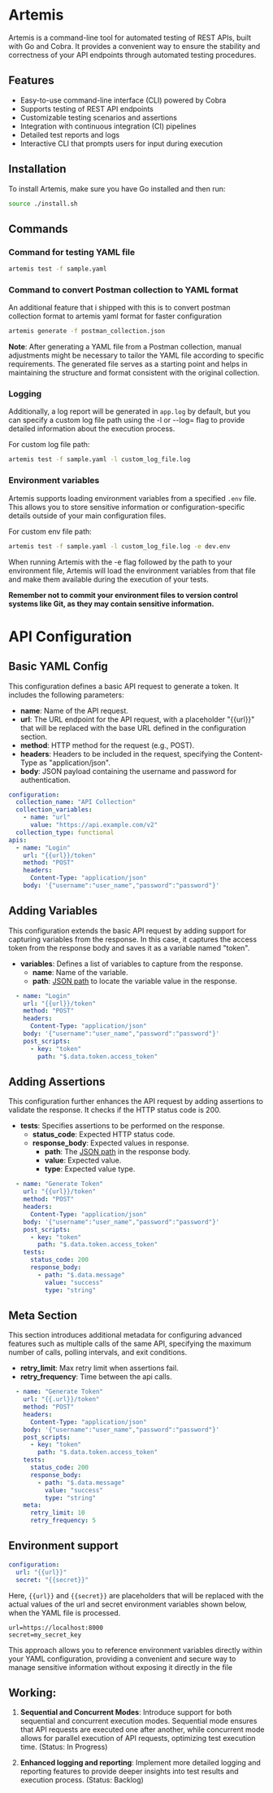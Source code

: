 # Artemis

Artemis is a command-line tool for automated testing of REST APIs, built with Go and Cobra. It provides a convenient way to ensure the stability and correctness of your API endpoints through automated testing procedures.

## Features

- Easy-to-use command-line interface (CLI) powered by Cobra
- Supports testing of REST API endpoints
- Customizable testing scenarios and assertions
- Integration with continuous integration (CI) pipelines
- Detailed test reports and logs
- Interactive CLI that prompts users for input during execution

## Installation

To install Artemis, make sure you have Go installed and then run:

```bash
source ./install.sh
```

## Commands

### Command for testing YAML file

```sh
artemis test -f sample.yaml
```

### Command to convert Postman collection to YAML format

An additional feature that i shipped with this is to convert postman collection format to artemis yaml format for faster configuration

```sh
artemis generate -f postman_collection.json
```
**Note**: After generating a YAML file from a Postman collection, manual adjustments might be necessary to tailor the YAML file according to specific requirements. The generated file serves as a starting point and helps in maintaining the structure and format consistent with the original collection.

### Logging

Additionally, a log report will be generated in `app.log` by default, but you can specify a custom log file path using the -l or --log= flag to provide detailed information about the execution process.


For custom log file path:

```sh
artemis test -f sample.yaml -l custom_log_file.log
```

### Environment variables

Artemis supports loading environment variables from a specified `.env` file. This allows you to store sensitive information or configuration-specific details outside of your main configuration files.

For custom env file path:

```sh
artemis test -f sample.yaml -l custom_log_file.log -e dev.env
```
When running Artemis with the -e flag followed by the path to your environment file, Artemis will load the environment variables from that file and make them available during the execution of your tests.

**Remember not to commit your environment files to version control systems like Git, as they may contain sensitive information.**

# API Configuration

## Basic YAML Config

This configuration defines a basic API request to generate a token. It includes the following parameters:

- **name**: Name of the API request.
- **url**: The URL endpoint for the API request, with a placeholder "{{url}}" that will be replaced with the base URL defined in the configuration section.
- **method**: HTTP method for the request (e.g., POST).
- **headers**: Headers to be included in the request, specifying the Content-Type as "application/json".
- **body**: JSON payload containing the username and password for authentication.

```yaml
configuration:
  collection_name: "API Collection"
  collection_variables:
    - name: "url"
      value: "https://api.example.com/v2"
  collection_type: functional
apis:
  - name: "Login"
    url: "{{url}}/token"
    method: "POST"
    headers:
      Content-Type: "application/json"
    body: '{"username":"user_name","password":"password"}'
```

## Adding Variables

This configuration extends the basic API request by adding support for capturing variables from the response. In this case, it captures the access token from the response body and saves it as a variable named "token".

- **variables**: Defines a list of variables to capture from the response.
    - **name**: Name of the variable.
    - **path**: [JSON path](https://support.smartbear.com/alertsite/docs/monitors/api/endpoint/jsonpath.html) to locate the variable value in the response.

```yaml
  - name: "Login"
    url: "{{url}}/token"
    method: "POST"
    headers:
      Content-Type: "application/json"
    body: '{"username":"user_name","password":"password"}'
    post_scripts:
      - key: "token"
        path: "$.data.token.access_token"

```

## Adding Assertions

This configuration further enhances the API request by adding assertions to validate the response. It checks if the HTTP status code is 200.

- **tests**: Specifies assertions to be performed on the response.
  - **status_code**: Expected HTTP status code.
  - **response_body**: Expected values in response.
    - **path**: The [JSON path](https://support.smartbear.com/alertsite/docs/monitors/api/endpoint/jsonpath.html) in the response body.
    - **value**: Expected value.
    - **type**: Expected value type.

```yaml
  - name: "Generate Token"
    url: "{{url}}/token"
    method: "POST"
    headers:
      Content-Type: "application/json"
    body: '{"username":"user_name","password":"password"}'
    post_scripts:
      - key: "token"
        path: "$.data.token.access_token"
    tests:
      status_code: 200
      response_body: 
        - path: "$.data.message"
          value: "success"
          type: "string"
```

## Meta Section

This section introduces additional metadata for configuring advanced features such as multiple calls of the same API, specifying the maximum number of calls, polling intervals, and exit conditions.

- **retry_limit**: Max retry limit when assertions fail.
- **retry_frequency**: Time between the api calls.

```yaml
  - name: "Generate Token"
    url: "{{.url}}/token"
    method: "POST"
    headers:
      Content-Type: "application/json"
    body: '{"username":"user_name","password":"password"}'
    post_scripts:
      - key: "token"
        path: "$.data.token.access_token"
    tests:
      status_code: 200
      response_body: 
        - path: "$.data.message"
          value: "success"
          type: "string"
    meta:
      retry_limit: 10
      retry_frequency: 5
```
## Environment support

```yaml
configuration:
  url: "{{url}}"
  secret: "{{secret}}"
```

Here, `{{url}}` and `{{secret}}` are placeholders that will be replaced with the actual values of the url and secret environment variables shown below, when the YAML file is processed. 

```dotenv
url=https://localhost:8000
secret=my_secret_key
```

This approach allows you to reference environment variables directly within your YAML configuration, providing a convenient and secure way to manage sensitive information without exposing it directly in the file


## Working:
1. **Sequential and Concurrent Modes**: Introduce support for both sequential and concurrent execution modes. Sequential mode ensures that API requests are executed one after another, while concurrent mode allows for parallel execution of API requests, optimizing test execution time. (Status: In Progress)

2. **Enhanced logging and reporting**: Implement more detailed logging and reporting features to provide deeper insights into test results and execution process. (Status: Backlog)
